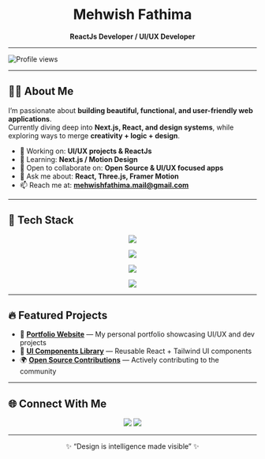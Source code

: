 <!-- Banner -->


 <h1 align="center">Mehwish Fathima</h1>
<p align="center">
  <b>ReactJs Developer / UI/UX Developer</b>
</p> 


 --- 

![Profile views](https://img.shields.io/badge/Profile%20views-1,128-brightgreen)


---

## 👩‍💻 About Me  

I’m passionate about **building beautiful, functional, and user-friendly web applications**.  
Currently diving deep into **Next.js, React, and design systems**, while exploring ways to merge **creativity + logic + design**.  

- 🔭 Working on: **UI/UX projects & ReactJs**  
- 🌱 Learning: **Next.js / Motion Design**  
- 👯 Open to collaborate on: **Open Source & UI/UX focused apps**  
- 💬 Ask me about: **React, Three.js, Framer Motion**  
- 📫 Reach me at: **mehwishfathima.mail@gmail.com**

---

## 🚀 Tech Stack  

<p align="center">
  <img src="https://skillicons.dev/icons?i=html,css,js,ts,react,nextjs,redux,angular" />
</p>
<p align="center">
  <img src="https://skillicons.dev/icons?i=tailwind,bootstrap,materialui,sass,nodejs,express,java,spring" />
</p>
<p align="center">
  <img src="https://skillicons.dev/icons?i=graphql,mongodb,mysql,docker,kubernetes,azure,gcp" />
</p>
<p align="center">
  <img src="https://skillicons.dev/icons?i=jenkins,git,github" />

</p>

<!-- ## 🚀 Tech Stack  

<p align="center">
  <img src="https://skillicons.dev/icons?i=html,css,js,ts,react,nextjs,redux,angular,tailwind,bootstrap,materialui,sass,nodejs,express,java,spring,graphql,mongodb,mysql,docker,kubernetes,aws,azure,gcp,git,github,jenkins,python,pytorch" />
</p>

## 🚀 Tech Stack  

<p align="center">
  <img src="https://skillicons.dev/icons?i=html,css,js,ts,react,redux,nextjs,angular,tailwind,bootstrap,materialui,sass,nodejs,express,java,spring,graphql,mongodb,mysql,docker,kubernetes,aws,azure,gcp,jenkins,git,github" />
</p>


## 🚀 Tech Stack  

<p align="center">  
  <img src="https://skillicons.dev/icons?i=html,css,js,tailwind,ts,react,bootstrap,redux,nextjs,nodejs,mongodb,python,java,pytorch,git,latex,"/>  
</p>   -->
---

## 🔥 Featured Projects  

- 🚀 [**Portfolio Website**](https://mehwish-11.github.io/3D-Animation/) — My personal portfolio showcasing UI/UX and dev projects  
- 🎨 [**UI Components Library**](https://gaming-project-iota.vercel.app/) — Reusable React + Tailwind UI components  
- 🌍 [**Open Source Contributions**](https://mehwish-11.github.io/Anime-portfolio-ui/) — Actively contributing to the community  


---

## 🌐 Connect With Me  

<p align="center">
  <a href="https://linkedin.com/in/mehwishfathima11" target="_blank"><img src="https://skillicons.dev/icons?i=linkedin" /></a>
  <a href="mailto:mehwishfathima.mail@gmail.com"><img src="https://skillicons.dev/icons?i=gmail" /></a>
</p>

---

<p align="center">✨ “Design is intelligence made visible” ✨</p>
